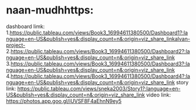 # naan-mudhhttps:
dashboard limk:
1.https://public.tableau.com/views/Book3_16994611380500/Dashboard1?:language=en-US&publish=yes&:display_count=n&:origin=viz_share_linkalvan-project-
2.https://public.tableau.com/views/Book3_16994611380500/Dashboard2?:language=en-US&publish=yes&:display_count=n&:origin=viz_share_link
3.https://public.tableau.com/views/Book3_16994611380500/Dashboard3?:language=en-US&publish=yes&:display_count=n&:origin=viz_share_link
4.https://public.tableau.com/views/Book3_16994611380500/Dashboard4?:language=en-US&publish=yes&:display_count=n&:origin=viz_share_link
story link:
https://public.tableau.com/views/sneka2003/Story1?:language=en-US&publish=yes&:display_count=n&:origin=viz_share_link
video link:
https://photos.app.goo.gl/iUVSF8F4aEhnN9ey5

